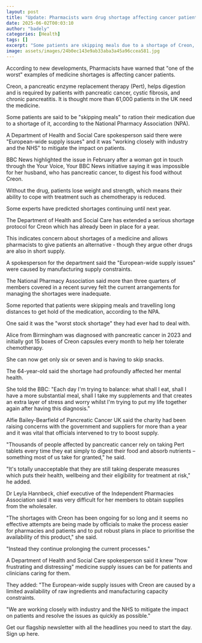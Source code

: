 ```yaml
---
layout: post
title: "Update: Pharmacists warn drug shortage affecting cancer patients"
date: 2025-06-02T00:03:10
author: "badely"
categories: [Health]
tags: []
excerpt: "Some patients are skipping meals due to a shortage of Creon, says a pharmacy association."
image: assets/images/24b0ec143e9ab33aba3a45a96ccea581.jpg
---
```


According to new developments, Pharmacists have warned that "one of the worst" examples of medicine shortages is affecting cancer patients.

Creon, a pancreatic enzyme replacement therapy (Pert), helps digestion and is required by patients with pancreatic cancer, cystic fibrosis, and chronic pancreatitis. It is thought more than 61,000 patients in the UK need the medicine.

Some patients are said to be "skipping meals" to ration their medication due to a shortage of it, according to the National Pharmacy Association (NPA).

A Department of Health and Social Care spokesperson said there were "European-wide supply issues" and it was "working closely with industry and the NHS" to mitigate the impact on patients.

BBC News highlighted the issue in February after a woman got in touch through the Your Voice, Your BBC News initiative saying it was impossible for her husband, who has pancreatic cancer, to digest his food without Creon. 

Without the drug, patients lose weight and strength, which means their ability to cope with treatment such as chemotherapy is reduced.

Some experts have predicted shortages continuing until next year.

The Department of Health and Social Care has extended a serious shortage protocol for Creon which has already been in place for a year. 

This indicates concern about shortages of a medicine and allows pharmacists to give patients an alternative - though they argue other drugs are also in short supply.

A spokesperson for the department said the "European-wide supply issues" were caused by manufacturing supply constraints.

The National Pharmacy Association said more than three quarters of members covered in a recent survey felt the current arrangements for managing the shortages were inadequate. 

Some reported that patients were skipping meals and travelling long distances to get hold of the medication, according to the NPA.

One said it was the "worst stock shortage" they had ever had to deal with.

Alice from Birmingham was diagnosed with pancreatic cancer in 2023 and initially got 15 boxes of Creon capsules every month to help her tolerate chemotherapy. 

She can now get only six or seven and is having to skip snacks.  

The 64-year-old said the shortage had profoundly affected her mental health. 

She told the BBC: "Each day I'm trying to balance: what shall I eat, shall I have a more substantial meal, shall I take my supplements and that creates an extra layer of stress and worry whilst I'm trying to put my life together again after having this diagnosis."

Alfie Bailey-Bearfield of Pancreatic Cancer UK said the charity had been raising concerns with the government and suppliers for more than a year and it was vital that officials intervened to try to boost supply.

"Thousands of people affected by pancreatic cancer rely on taking Pert tablets every time they eat simply to digest their food and absorb nutrients – something most of us take for granted," he said.

"It's totally unacceptable that they are still taking desperate measures which puts their health, wellbeing and their eligibility for treatment at risk," he added.

Dr Leyla Hannbeck, chief executive of the Independent Pharmacies Association said it was very difficult for her members to obtain supplies from the wholesaler.

"The shortages with Creon has been ongoing for so long and it seems no effective attempts are being made by officials to make the process easier for pharmacies and patients and to put robust plans in place to prioritise the availability of this product," she said.

"Instead they continue prolonging the current processes."

A Department of Health and Social Care spokesperson said it knew "how frustrating and distressing" medicine supply issues can be for patients and clinicians caring for them.

They added: "The European-wide supply issues with Creon are caused by a limited availability of raw ingredients and manufacturing capacity constraints.

"We are working closely with industry and the NHS to mitigate the impact on patients and resolve the issues as quickly as possible."

Get our flagship newsletter with all the headlines you need to start the day. Sign up here.

